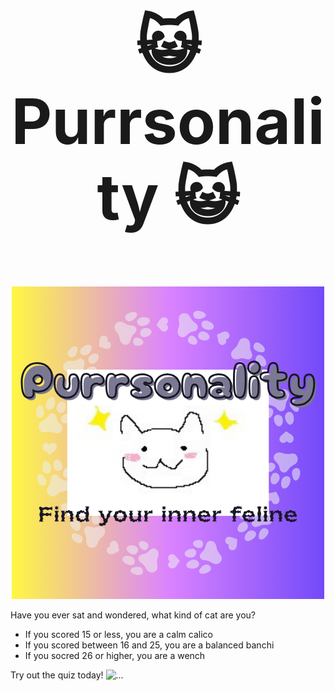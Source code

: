 <h2 align="center" style="font-size: 100px;">😺 Purrsonality 😺</h2>
<p align="center">
  <img src="https://github.com/stinkies/GREEN.chi/blob/main/Purrsonality.png" alt="raspberry">
</p>

Have you ever sat and wondered, what kind of cat are you? 

* If you scored 15 or less, you are a calm calico
* If you scored between 16 and 25, you are a balanced banchi
* If you socred 26 or higher, you are a wench


Try out the quiz today! ![...](https://stinkies.github.io/GREEN.chi/)
